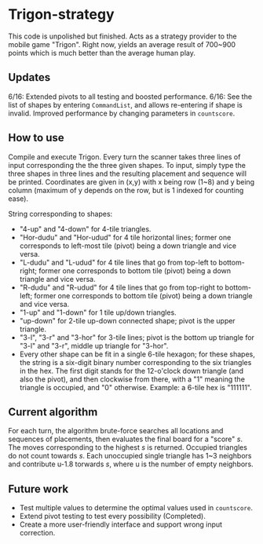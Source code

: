 # Trigon-strategy

This code is unpolished but finished. Acts as a strategy provider to the mobile game "Trigon". Right now, yields an average result of 700~900 points which is much better than the average human play.

## Updates

6/16: Extended pivots to all testing and boosted performance.
6/16: See the list of shapes by entering <code>CommandList</code>, and allows re-entering if shape is invalid. Improved performance by changing parameters in <code>countscore</code>.

## How to use

Compile and execute Trigon. Every turn the scanner takes three lines of input corresponding the the three given shapes. To input, simply type the three shapes in three lines and the resulting placement and sequence will be printed. Coordinates are given in (x,y) with x being row (1~8) and y being column (maximum of y depends on the row, but is 1 indexed for counting ease).

String corresponding to shapes:
  * "4-up" and "4-down" for 4-tile triangles.
  * "Hor-dudu" and "Hor-udud" for 4 tile horizontal lines; former one corresponds to left-most tile (pivot) being a down triangle and vice versa.
  * "L-dudu" and "L-udud" for 4 tile lines that go from top-left to bottom-right; former one corresponds to bottom tile (pivot) being a down triangle and vice versa.
  * "R-dudu" and "R-udud" for 4 tile lines that go from top-right to bottom-left; former one corresponds to bottom tile (pivot) being a down triangle and vice versa.
  * "1-up" and "1-down" for 1 tile up/down triangles.
  * "up-down" for 2-tile up-down connected shape; pivot is the upper triangle.
  * "3-l", "3-r" and "3-hor" for 3-tile lines; pivot is the bottom up triangle for "3-l" and "3-r", middle up triangle for "3-hor".
  * Every other shape can be fit in a single 6-tile hexagon; for these shapes, the string is a six-digit binary number corresponding to the six triangles in the hex. The first digit stands for the 12-o'clock down triangle (and also the pivot), and then clockwise from there, with a "1" meaning the triangle is occupied, and "0" otherwise. Example: a 6-tile hex is "111111".

## Current algorithm

For each turn, the algorithm brute-force searches all locations and sequences of placements, then evaluates the final board for a "score" *s*. The moves corresponding to the highest *s* is returned. Occupied triangles do not count towards *s*. Each unoccupied single triangle has 1~3 neighbors and contribute u-1.8 torwards *s*, where u is the number of empty neighbors.

## Future work
  * Test multiple values to determine the optimal values used in <code>countscore</code>.
  * Extend pivot testing to test every possibility (Completed).
  * Create a more user-friendly interface and support wrong input correction.
